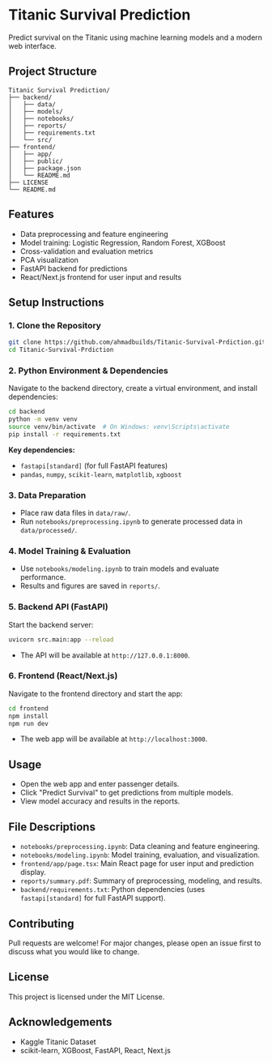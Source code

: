 # Titanic Survival Prediction

Predict survival on the Titanic using machine learning models and a modern web interface.

## Project Structure

```
Titanic Survival Prediction/
├── backend/
│   ├── data/
│   ├── models/
│   ├── notebooks/
│   ├── reports/
│   ├── requirements.txt
│   └── src/
├── frontend/
│   ├── app/
│   ├── public/
│   ├── package.json
│   └── README.md
├── LICENSE
└── README.md
```

## Features

- Data preprocessing and feature engineering
- Model training: Logistic Regression, Random Forest, XGBoost
- Cross-validation and evaluation metrics
- PCA visualization
- FastAPI backend for predictions
- React/Next.js frontend for user input and results

## Setup Instructions

### 1. Clone the Repository

```sh
git clone https://github.com/ahmadbuilds/Titanic-Survival-Prdiction.git
cd Titanic-Survival-Prdiction
```

### 2. Python Environment & Dependencies

Navigate to the backend directory, create a virtual environment, and install dependencies:

```sh
cd backend
python -m venv venv
source venv/bin/activate  # On Windows: venv\Scripts\activate
pip install -r requirements.txt
```

**Key dependencies:**

- `fastapi[standard]` (for full FastAPI features)
- `pandas`, `numpy`, `scikit-learn`, `matplotlib`, `xgboost`

### 3. Data Preparation

- Place raw data files in `data/raw/`.
- Run `notebooks/preprocessing.ipynb` to generate processed data in `data/processed/`.

### 4. Model Training & Evaluation

- Use `notebooks/modeling.ipynb` to train models and evaluate performance.
- Results and figures are saved in `reports/`.

### 5. Backend API (FastAPI)

Start the backend server:

```sh
uvicorn src.main:app --reload
```

- The API will be available at `http://127.0.0.1:8000`.

### 6. Frontend (React/Next.js)

Navigate to the frontend directory and start the app:

```sh
cd frontend
npm install
npm run dev
```

- The web app will be available at `http://localhost:3000`.

## Usage

- Open the web app and enter passenger details.
- Click "Predict Survival" to get predictions from multiple models.
- View model accuracy and results in the reports.

## File Descriptions

- `notebooks/preprocessing.ipynb`: Data cleaning and feature engineering.
- `notebooks/modeling.ipynb`: Model training, evaluation, and visualization.
- `frontend/app/page.tsx`: Main React page for user input and prediction display.
- `reports/summary.pdf`: Summary of preprocessing, modeling, and results.
- `backend/requirements.txt`: Python dependencies (uses `fastapi[standard]` for full FastAPI support).

## Contributing

Pull requests are welcome! For major changes, please open an issue first to discuss what you would like to change.

## License

This project is licensed under the MIT License.

## Acknowledgements

- Kaggle Titanic Dataset
- scikit-learn, XGBoost, FastAPI, React, Next.js
